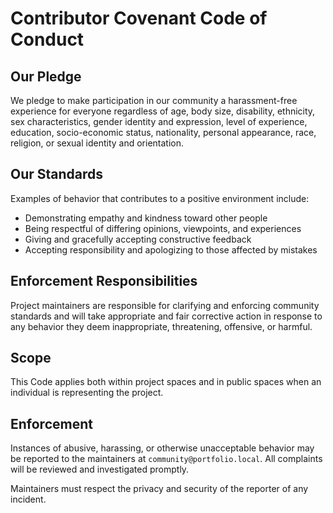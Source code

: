 # Contributor Covenant Code of Conduct

## Our Pledge

We pledge to make participation in our community a harassment-free experience for everyone regardless of age, body size, disability, ethnicity, sex characteristics, gender identity and expression, level of experience, education, socio-economic status, nationality, personal appearance, race, religion, or sexual identity and orientation.

## Our Standards

Examples of behavior that contributes to a positive environment include:

- Demonstrating empathy and kindness toward other people
- Being respectful of differing opinions, viewpoints, and experiences
- Giving and gracefully accepting constructive feedback
- Accepting responsibility and apologizing to those affected by mistakes

## Enforcement Responsibilities

Project maintainers are responsible for clarifying and enforcing community standards and will take appropriate and fair corrective action in response to any behavior they deem inappropriate, threatening, offensive, or harmful.

## Scope

This Code applies both within project spaces and in public spaces when an individual is representing the project.

## Enforcement

Instances of abusive, harassing, or otherwise unacceptable behavior may be reported to the maintainers at `community@portfolio.local`. All complaints will be reviewed and investigated promptly.

Maintainers must respect the privacy and security of the reporter of any incident.

